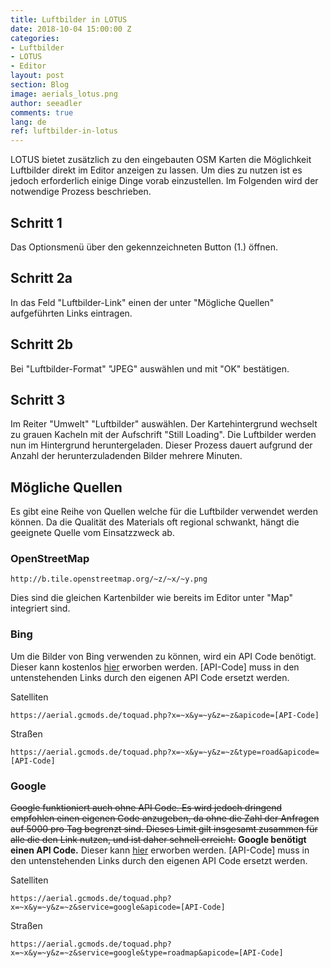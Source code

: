 ```yaml
---
title: Luftbilder in LOTUS
date: 2018-10-04 15:00:00 Z
categories:
- Luftbilder
- LOTUS
- Editor
layout: post
section: Blog
image: aerials_lotus.png
author: seeadler
comments: true
lang: de
ref: luftbilder-in-lotus
---
```


LOTUS bietet zusätzlich zu den eingebauten OSM Karten die Möglichkeit Luftbilder direkt im Editor anzeigen zu lassen. Um dies zu nutzen ist es jedoch erforderlich einige Dinge vorab einzustellen. Im Folgenden wird der notwendige Prozess beschrieben.

## Schritt 1
Das Optionsmenü über den gekennzeichneten Button (1.) öffnen.

## Schritt 2a
In das Feld "Luftbilder-Link" einen der unter "Mögliche Quellen" aufgeführten Links eintragen.

## Schritt 2b
Bei "Luftbilder-Format" "JPEG" auswählen und mit "OK" bestätigen.

## Schritt 3
Im Reiter "Umwelt" "Luftbilder" auswählen. Der Kartehintergrund wechselt zu grauen Kacheln mit der Aufschrift "Still Loading". Die Luftbilder werden nun im Hintergrund heruntergeladen. Dieser Prozess dauert aufgrund der Anzahl der herunterzuladenden Bilder mehrere Minuten.

## Mögliche Quellen
Es gibt eine Reihe von Quellen welche für die Luftbilder verwendet werden können. Da die Qualität des Materials oft regional schwankt, hängt die geeignete Quelle vom Einsatzzweck ab.

### OpenStreetMap
    http://b.tile.openstreetmap.org/~z/~x/~y.png

Dies sind die gleichen Kartenbilder wie bereits im Editor unter "Map" integriert sind.

### Bing
Um die Bilder von Bing verwenden zu können, wird ein API Code benötigt. Dieser kann kostenlos [hier](https://www.bingmapsportal.com/) erworben werden. [API-Code] muss in den untenstehenden Links durch den eigenen API Code ersetzt werden.

Satelliten

    https://aerial.gcmods.de/toquad.php?x=~x&y=~y&z=~z&apicode=[API-Code]

Straßen

    https://aerial.gcmods.de/toquad.php?x=~x&y=~y&z=~z&type=road&apicode=[API-Code]

### Google
~~Google funktioniert auch ohne API Code. Es wird jedoch dringend empfohlen einen eigenen Code anzugeben, da ohne die Zahl der Anfragen auf 5000 pro Tag begrenzt sind. Dieses Limit gilt insgesamt zusammen für alle die den Link nutzen, und ist daher schnell erreicht.~~
__Google benötigt einen API Code.__ Dieser kann [hier](https://cloud.google.com/maps-platform/#get-started) erworben werden. [API-Code] muss in den untenstehenden Links durch den eigenen API Code ersetzt werden.

Satelliten

	https://aerial.gcmods.de/toquad.php?x=~x&y=~y&z=~z&service=google&apicode=[API-Code]

Straßen

	https://aerial.gcmods.de/toquad.php?x=~x&y=~y&z=~z&service=google&type=roadmap&apicode=[API-Code]
